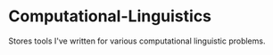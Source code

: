 Computational-Linguistics
=======================

Stores tools I've written for various computational linguistic problems.
